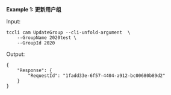 **Example 1: 更新用户组**



Input: 

```
tccli cam UpdateGroup --cli-unfold-argument  \
    --GroupName 2020test \
    --GroupId 2020
```

Output: 
```
{
    "Response": {
        "RequestId": "1fadd33e-6f57-4404-a912-bc00680b89d2"
    }
}
```

